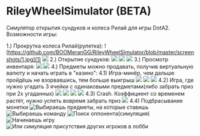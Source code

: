 # RileyWheelSimulator (BETA)

Симулятор открытия сундуков и колеса Рилай для игры DotA2. Возможности игры:

  1.) Прокрутка колеса Рилай(рулетка): ![https://github.com/BOOMeranGG/RileyWheelSimulator/blob/master/screenshots/1.jpg](1) ![](2)
  2.) Открытие сундуков: ![](3) ![](4) ![](5)
  3.) Просмотр инвентаря: ![](6) ![](7)
  4.) Предметы можно продавать, получив виртуальную валюту и начать играть в "казино":
    4.1) Игра-минёр, чем дальше пройдёшь не взорвавшись, тем больше выигрыш ![](8) ![](9) ![](10)
    4.2) Игра, где нужно угадать 3 ячейки с одинаковыми предметами(либо забрать приз при 2х угаданных) ![](11) ![](12) ![](13) ![](14)
    4.3) Crash. Коэффициент со временем растёт, нужно успеть вовремя забрать приз ![](15)
    4.4) Подбрасывание монетки ![Выбираешь предметы, на которые ставишь](16) ![Выбираешь команду](17) 
        ![Поиск оппонента(симуляция)](18) ![Начинаешь игру](19) ![Или симуляция присутствия других игроков в лобби](20)
